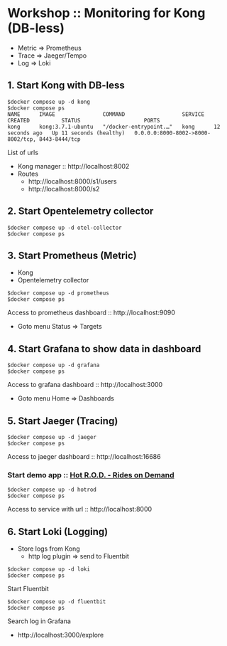 # Workshop :: Monitoring for Kong (DB-less)
* Metric => Prometheus
* Trace => Jaeger/Tempo
* Log => Loki


## 1. Start Kong with DB-less
```
$docker compose up -d kong
$docker compose ps
NAME      IMAGE               COMMAND                  SERVICE   CREATED          STATUS                    PORTS
kong      kong:3.7.1-ubuntu   "/docker-entrypoint.…"   kong      12 seconds ago   Up 11 seconds (healthy)   0.0.0.0:8000-8002->8000-8002/tcp, 8443-8444/tcp
```

List of urls
* Kong manager :: http://localhost:8002
* Routes
  * http://localhost:8000/s1/users
  * http://localhost:8000/s2

## 2. Start Opentelemetry collector
```
$docker compose up -d otel-collector
$docker compose ps
```

## 3. Start Prometheus (Metric)
* Kong
* Opentelemetry collector

```
$docker compose up -d prometheus
$docker compose ps
```

Access to prometheus dashboard :: http://localhost:9090
* Goto menu Status => Targets

## 4. Start Grafana to show data in dashboard
```
$docker compose up -d grafana
$docker compose ps
```

Access to grafana dashboard :: http://localhost:3000
* Goto menu Home => Dashboards

## 5. Start Jaeger (Tracing)
```
$docker compose up -d jaeger
$docker compose ps
```

Access to jaeger dashboard :: http://localhost:16686

### Start demo app :: [Hot R.O.D. - Rides on Demand](https://github.com/jaegertracing/jaeger/tree/main/examples/hotrod)
```
$docker compose up -d hotrod
$docker compose ps
```
Access to service with url :: http://localhost:8000

## 6. Start Loki (Logging)
* Store logs from Kong
  * http log plugin => send to Fluentbit

```
$docker compose up -d loki
$docker compose ps
```

Start Fluentbit
```
$docker compose up -d fluentbit
$docker compose ps
```

Search log in Grafana
* http://localhost:3000/explore
